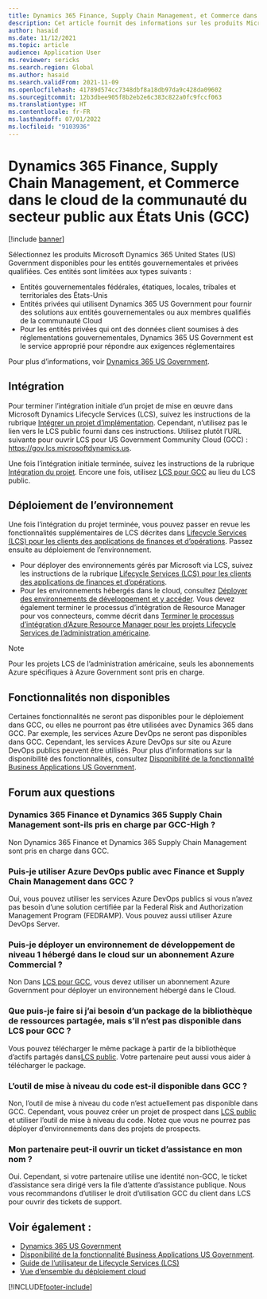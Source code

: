 ```yaml
---
title: Dynamics 365 Finance, Supply Chain Management, et Commerce dans le cloud de la communauté du secteur public aux États Unis (GCC)
description: Cet article fournit des informations sur les produits Microsoft Dynamics 365 US Government disponibles pour les entités gouvernementales et privées qualifiées.
author: hasaid
ms.date: 11/12/2021
ms.topic: article
audience: Application User
ms.reviewer: sericks
ms.search.region: Global
ms.author: hasaid
ms.search.validFrom: 2021-11-09
ms.openlocfilehash: 41789d574cc7348dbf8a18db97da9c428da09602
ms.sourcegitcommit: 12b3dbee905f8b2eb2e6c383c822a0fc9fccf063
ms.translationtype: HT
ms.contentlocale: fr-FR
ms.lasthandoff: 07/01/2022
ms.locfileid: "9103936"
---
```

# <a name="dynamics-365-finance-supply-chain-management-and-commerce-in-us-government-community-cloud-gcc"></a>Dynamics 365 Finance, Supply Chain Management, et Commerce dans le cloud de la communauté du secteur public aux États Unis (GCC)

[!include [banner](../includes/banner.md)]



Sélectionnez les produits Microsoft Dynamics 365 United States (US) Government disponibles pour les entités gouvernementales et privées qualifiées. Ces entités sont limitées aux types suivants :

- Entités gouvernementales fédérales, étatiques, locales, tribales et territoriales des États-Unis
- Entités privées qui utilisent Dynamics 365 US Government pour fournir des solutions aux entités gouvernementales ou aux membres qualifiés de la communauté Cloud
- Pour les entités privées qui ont des données client soumises à des réglementations gouvernementales, Dynamics 365 US Government est le service approprié pour répondre aux exigences réglementaires

Pour plus d’informations, voir [Dynamics 365 US Government](/power-platform/admin/microsoft-dynamics-365-government).

## <a name="onboarding"></a>Intégration

Pour terminer l’intégration initiale d’un projet de mise en œuvre dans Microsoft Dynamics Lifecycle Services (LCS), suivez les instructions de la rubrique [Intégrer un projet d’implémentation](../../../fin-ops-core/fin-ops/imp-lifecycle/onboard.md). Cependant, n’utilisez pas le lien vers le LCS public fourni dans ces instructions. Utilisez plutôt l’URL suivante pour ouvrir LCS pour US Government Community Cloud (GCC) : <https://gov.lcs.microsoftdynamics.us>.

Une fois l’intégration initiale terminée, suivez les instructions de la rubrique [Intégration du projet](../lifecycle-services/project-onboarding.md). Encore une fois, utilisez [LCS pour GCC](https://gov.lcs.microsoftdynamics.us) au lieu du LCS public.

## <a name="environment-deployment"></a>Déploiement de l’environnement

Une fois l’intégration du projet terminée, vous pouvez passer en revue les fonctionnalités supplémentaires de LCS décrites dans [Lifecycle Services (LCS) pour les clients des applications de finances et d’opérations](../../../fin-ops-core/dev-itpro/lifecycle-services/lcs-works-lcs.md). Passez ensuite au déploiement de l’environnement.

- Pour déployer des environnements gérés par Microsoft via LCS, suivez les instructions de la rubrique [Lifecycle Services (LCS) pour les clients des applications de finances et d’opérations](../../../fin-ops-core/dev-itpro/lifecycle-services/lcs-works-lcs.md#new-deployment-experience).
- Pour les environnements hébergés dans le cloud, consultez [Déployer des environnements de développement et y accéder](../../../fin-ops-core/dev-itpro/dev-tools/access-instances.md). Vous devez également terminer le processus d’intégration de Resource Manager pour vos connecteurs, comme décrit dans [Terminer le processus d’intégration d’Azure Resource Manager pour les projets Lifecycle Services de l’administration américaine](arm-onbarding-us-goverment.md).

> [!NOTE]
> Pour les projets LCS de l’administration américaine, seuls les abonnements Azure spécifiques à Azure Government sont pris en charge.

## <a name="features-that-arent-available"></a>Fonctionnalités non disponibles

Certaines fonctionnalités ne seront pas disponibles pour le déploiement dans GCC, ou elles ne pourront pas être utilisées avec Dynamics 365 dans GCC. Par exemple, les services Azure DevOps ne seront pas disponibles dans GCC. Cependant, les services Azure DevOps sur site ou Azure DevOps publics peuvent être utilisés. Pour plus d’informations sur la disponibilité des fonctionnalités, consultez [Disponibilité de la fonctionnalité Business Applications US Government](https://aka.ms/BAPFunctionalParity).

## <a name="frequently-asked-questions"></a>Forum aux questions

### <a name="are-dynamics-365-finance-and-dynamics-365-supply-chain-management-supported-in-gcc-high"></a>Dynamics 365 Finance et Dynamics 365 Supply Chain Management sont-ils pris en charge par GCC-High ?

Non Dynamics 365 Finance et Dynamics 365 Supply Chain Management sont pris en charge dans GCC.

### <a name="can-i-use-public-azure-devops-with-finance-and-supply-chain-management-in-gcc"></a>Puis-je utiliser Azure DevOps public avec Finance et Supply Chain Management dans GCC ?

Oui, vous pouvez utiliser les services Azure DevOps publics si vous n’avez pas besoin d’une solution certifiée par la Federal Risk and Authorization Management Program (FEDRAMP). Vous pouvez aussi utiliser Azure DevOps Server.

### <a name="can-i-deploy-a-cloud-hosted-environment-tier-1-development-environment-on-an-azure-commercial-subscription"></a>Puis-je déployer un environnement de développement de niveau 1 hébergé dans le cloud sur un abonnement Azure Commercial ?

Non Dans [LCS pour GCC](https://gov.lcs.microsoftdynamics.us), vous devez utiliser un abonnement Azure Government pour déployer un environnement hébergé dans le Cloud.

### <a name="what-can-i-do-if-i-need-a-package-from-the-shared-asset-library-but-it-isnt-available-in-lcs-for-gcc"></a>Que puis-je faire si j’ai besoin d’un package de la bibliothèque de ressources partagée, mais s’il n’est pas disponible dans LCS pour GCC ?

Vous pouvez télécharger le même package à partir de la bibliothèque d’actifs partagés dans[LCS public](https://lcs.dynamics.com). Votre partenaire peut aussi vous aider à télécharger le package.

### <a name="is-the-code-upgrade-tool-available-in-gcc"></a>L’outil de mise à niveau du code est-il disponible dans GCC ?

Non, l’outil de mise à niveau du code n’est actuellement pas disponible dans GCC. Cependant, vous pouvez créer un projet de prospect dans [LCS public](https://lcs.dynamics.com) et utiliser l’outil de mise à niveau du code. Notez que vous ne pourrez pas déployer d’environnements dans des projets de prospects.

### <a name="can-my-partner-open-a-support-ticket-on-my-behalf"></a>Mon partenaire peut-il ouvrir un ticket d’assistance en mon nom ?

Oui. Cependant, si votre partenaire utilise une identité non-GCC, le ticket d’assistance sera dirigé vers la file d’attente d’assistance publique. Nous vous recommandons d’utiliser le droit d’utilisation GCC du client dans LCS pour ouvrir des tickets de support.

## <a name="see-also"></a>Voir également :

- [Dynamics 365 US Government](/power-platform/admin/microsoft-dynamics-365-government)
- [Disponibilité de la fonctionnalité Business Applications US Government](https://aka.ms/BAPFunctionalParity).
- [Guide de l’utilisateur de Lifecycle Services (LCS)](../../../fin-ops-core/dev-itpro/lifecycle-services/lcs-user-guide.md)
- [Vue d’ensemble du déploiement cloud](../../../fin-ops-core/dev-itpro/deployment/cloud-deployment-overview.md)

[!INCLUDE[footer-include](../../../includes/footer-banner.md)]

